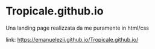 # Tropicale.github.io
Una landing page realizzata da me puramente in html/css 

link: https://emanuelezii.github.io/Tropicale.github.io/
